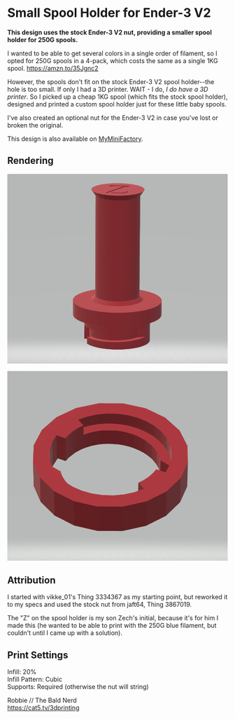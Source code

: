 # Small Spool Holder for Ender-3 V2

**This design uses the stock Ender-3 V2 nut, providing a smaller spool holder for 250G spools.**

I wanted to be able to get several colors in a single order of filament, so I opted for 250G spools in a 4-pack, which costs the same as a single 1KG spool. https://amzn.to/35Jgnc2

However, the spools don't fit on the stock Ender-3 V2 spool holder--the hole is too small. If only I had a 3D printer. WAIT - I do, *I do have a 3D printer*. So I picked up a cheap 1KG spool (which fits the stock spool holder), designed and printed a custom spool holder just for these little baby spools.

I've also created an optional nut for the Ender-3 V2 in case you've lost or broken the original.

This design is also available on [MyMiniFactory](https://www.myminifactory.com/object/3d-print-139585).

## Rendering

![Small Spool for Ender-3 v2](preview.png?raw=true)

![Ender-3 v2 Spool Nut](preview_nut.png?raw=true)

## Attribution

I started with vikke_01's Thing 3334367 as my starting point, but reworked it to my specs and used the stock nut from jaft64, Thing 3867019.

The "Z" on the spool holder is my son Zech's initial, because it's for him I made this (he wanted to be able to print with the 250G blue filament, but couldn't until I came up with a solution).

## Print Settings

Infill: 20%\
Infill Pattern: Cubic\
Supports: Required (otherwise the nut will string)

Robbie // The Bald Nerd\
https://cat5.tv/3dprinting
